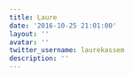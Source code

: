 ```yaml
---
title: Laure
date: '2016-10-25 21:01:00'
layout: ''
avatar: ''
twitter_username: laurekassem
description: ''
---
```

